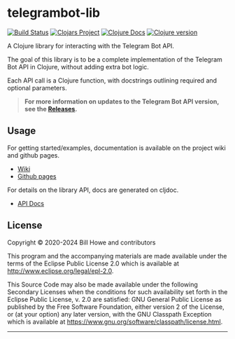 # telegrambot-lib

[![Build Status][gh-actions-badge]][gh-actions] [![Clojars Project][clojars-badge]][clojars] [![Clojure Docs][cljdoc-badge]][cljdoc-link] [![Clojure version][clojure-v]](project.clj)

A Clojure library for interacting with the Telegram Bot API.

The goal of this library is to be a complete implementation of the Telegram Bot API in Clojure,
without adding extra bot logic.

Each API call is a Clojure function, with docstrings outlining required and optional parameters.

> **For more information on updates to the Telegram Bot API version, see the [Releases](https://github.com/wdhowe/telegrambot-lib/releases).**

## Usage

For getting started/examples, documentation is available on the project wiki and github pages.

- [Wiki](https://github.com/wdhowe/telegrambot-lib/wiki)
- [Github pages](https://wdhowe.github.io/telegrambot-lib/)

For details on the library API, docs are generated on cljdoc.

- [API Docs](https://cljdoc.org/d/telegrambot-lib/telegrambot-lib/CURRENT/api/telegrambot-lib.core)

## License

Copyright © 2020-2024 Bill Howe and contributors

This program and the accompanying materials are made available under the
terms of the Eclipse Public License 2.0 which is available at
<http://www.eclipse.org/legal/epl-2.0>.

This Source Code may also be made available under the following Secondary
Licenses when the conditions for such availability set forth in the Eclipse
Public License, v. 2.0 are satisfied: GNU General Public License as published by
the Free Software Foundation, either version 2 of the License, or (at your
option) any later version, with the GNU Classpath Exception which is available
at <https://www.gnu.org/software/classpath/license.html>.

----

<!-- Named page links below: /-->

[gh-actions-badge]: https://github.com/wdhowe/telegrambot-lib/workflows/ci%2Fcd/badge.svg
[gh-actions]: https://github.com/wdhowe/telegrambot-lib/actions
[cljdoc-badge]: https://cljdoc.org/badge/telegrambot-lib/telegrambot-lib
[cljdoc-link]: https://cljdoc.org/d/telegrambot-lib/telegrambot-lib/CURRENT
[clojure-v]: https://img.shields.io/badge/clojure-1.11.3-blue.svg
[clojars]: https://clojars.org/telegrambot-lib
[clojars-badge]: https://img.shields.io/clojars/v/telegrambot-lib.svg
